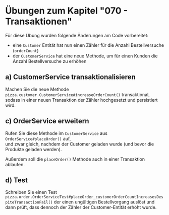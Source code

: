 # Übungen zum Kapitel "070 - Transaktionen"

Für diese Übung wurden folgende Änderungen am Code vorbereitet:

* eine `Customer` Entität hat nun einen Zähler für die Anzahl Bestellversuche (`orderCount`)
* der `CustomerService` hat eine neue Methode, um für einen Kunden die Anzahl Bestellversuche zu
  erhöhen

## a) CustomerService transaktionalisieren

Machen Sie die neue Methode
`pizza.customer.CustomerService#increaseOrderCount()` transaktional, sodass in einer
neuen Transaktion der Zähler hochgesetzt und persistiert wird.

## c) OrderService erweitern

Rufen Sie diese Methode im `CustomerService` aus `OrderService#placeOrder()` auf,  
und zwar gleich, nachdem der Customer geladen wurde (und bevor die Produkte geladen werden).

Außerdem soll die `placeOrder()` Methode auch in einer Transaktion ablaufen.

## d) Test

Schreiben Sie einen Test
`pizza.order.OrderServiceTest#placeOrder_customerOrderCountIncreasesDespiteTransactionFail()`
der einen ungültigen Bestellvorgang auslöst und dann prüft, dass dennoch
der Zähler der Customer-Entität erhöht wurde.

